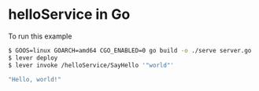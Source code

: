 helloService in Go
==================

To run this example

```bash
$ GOOS=linux GOARCH=amd64 CGO_ENABLED=0 go build -o ./serve server.go
$ lever deploy
$ lever invoke /helloService/SayHello '"world"'

"Hello, world!"
```
